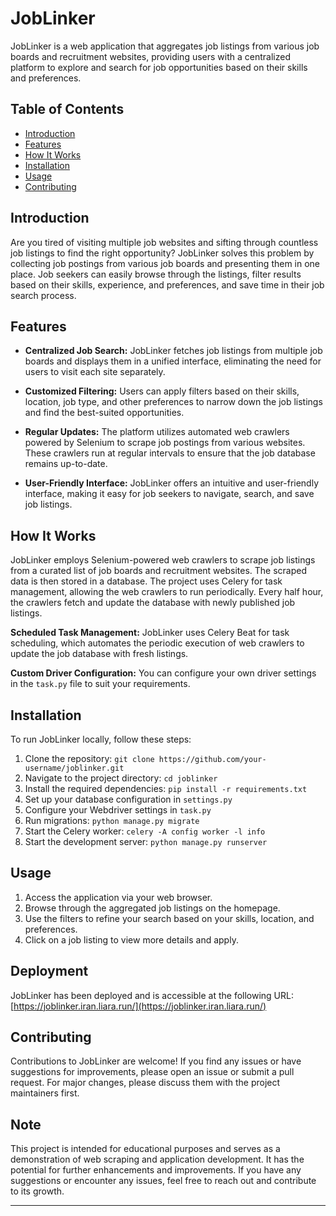 # JobLinker

JobLinker is a web application that aggregates job listings from various job boards and recruitment websites, providing users with a centralized platform to explore and search for job opportunities based on their skills and preferences.

## Table of Contents

- [Introduction](#introduction)
- [Features](#features)
- [How It Works](#how-it-works)
- [Installation](#installation)
- [Usage](#usage)
- [Contributing](#contributing)

## Introduction

Are you tired of visiting multiple job websites and sifting through countless job listings to find the right opportunity? JobLinker solves this problem by collecting job postings from various job boards and presenting them in one place. Job seekers can easily browse through the listings, filter results based on their skills, experience, and preferences, and save time in their job search process.

## Features

- **Centralized Job Search:** JobLinker fetches job listings from multiple job boards and displays them in a unified interface, eliminating the need for users to visit each site separately.

- **Customized Filtering:** Users can apply filters based on their skills, location, job type, and other preferences to narrow down the job listings and find the best-suited opportunities.

- **Regular Updates:** The platform utilizes automated web crawlers powered by Selenium to scrape job postings from various websites. These crawlers run at regular intervals to ensure that the job database remains up-to-date.

- **User-Friendly Interface:** JobLinker offers an intuitive and user-friendly interface, making it easy for job seekers to navigate, search, and save job listings.

## How It Works

JobLinker employs Selenium-powered web crawlers to scrape job listings from a curated list of job boards and recruitment websites. The scraped data is then stored in a database. The project uses Celery for task management, allowing the web crawlers to run periodically. Every half hour, the crawlers fetch and update the database with newly published job listings.

**Scheduled Task Management:** JobLinker uses Celery Beat for task scheduling, which automates the periodic execution of web crawlers to update the job database with fresh listings.

**Custom Driver Configuration:** You can configure your own driver settings in the `task.py` file to suit your requirements.

## Installation

To run JobLinker locally, follow these steps:

1. Clone the repository: `git clone https://github.com/your-username/joblinker.git`
2. Navigate to the project directory: `cd joblinker`
3. Install the required dependencies: `pip install -r requirements.txt`
4. Set up your database configuration in `settings.py`
5. Configure your Webdriver settings in `task.py`
6. Run migrations: `python manage.py migrate`
7. Start the Celery worker: `celery -A config worker -l info`
8. Start the development server: `python manage.py runserver`

## Usage

1. Access the application via your web browser.
2. Browse through the aggregated job listings on the homepage.
3. Use the filters to refine your search based on your skills, location, and preferences.
4. Click on a job listing to view more details and apply.

## Deployment

JobLinker has been deployed and is accessible at the following URL:
[https://joblinker.iran.liara.run/](https://joblinker.iran.liara.run/)

## Contributing

Contributions to JobLinker are welcome! If you find any issues or have suggestions for improvements, please open an issue or submit a pull request. For major changes, please discuss them with the project maintainers first.


## Note

This project is intended for educational purposes and serves as a demonstration of web scraping and application development. It has the potential for further enhancements and improvements. If you have any suggestions or encounter any issues, feel free to reach out and contribute to its growth.

---
